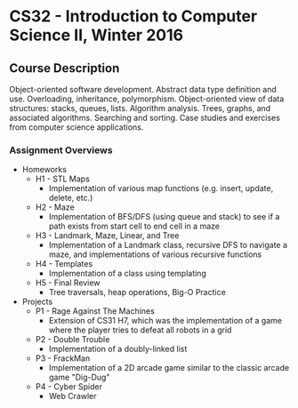 # CS32 - Introduction to Computer Science II, Winter 2016 

## Course Description
Object-oriented software development. Abstract data type definition and use. Overloading, inheritance, polymorphism. Object-oriented view of data structures: stacks, queues, lists. Algorithm analysis. Trees, graphs, and associated algorithms. Searching and sorting. Case studies and exercises from computer science applications.

### Assignment Overviews
* Homeworks
  * H1 - STL Maps
    * Implementation of various map functions (e.g. insert, update, delete, etc.)
  * H2 - Maze
    * Implementation of BFS/DFS (using queue and stack) to see if a path exists from start cell to end cell in a maze
  * H3 - Landmark, Maze, Linear, and Tree
    * Implementation of a Landmark class, recursive DFS to navigate a maze, and implementations of various recursive functions
  * H4 - Templates
    * Implementation of a class using templating
  * H5 - Final Review
    * Tree traversals, heap operations, Big-O Practice
* Projects
  * P1 - Rage Against The Machines
    * Extension of CS31 H7, which was the implementation of a game where the player tries to defeat all robots in a grid
  * P2 - Double Trouble
    * Implementation of a doubly-linked list
  * P3 - FrackMan
    * Implementation of a 2D arcade game similar to the classic arcade game "Dig-Dug"
  * P4 - Cyber Spider
    * Web Crawler